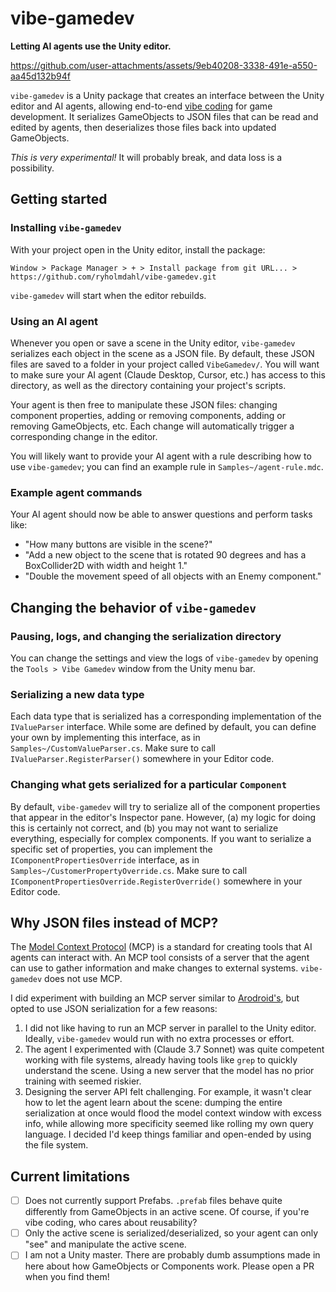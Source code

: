# vibe-gamedev
**Letting AI agents use the Unity editor.**

https://github.com/user-attachments/assets/9eb40208-3338-491e-a550-aa45d132b94f

`vibe-gamedev` is a Unity package that creates an interface between the Unity editor and AI agents, allowing end-to-end [vibe coding](https://en.wikipedia.org/wiki/Vibe_coding) for game development. It serializes GameObjects to JSON files that can be read and edited by agents, then deserializes those files back into updated GameObjects.

*This is very experimental!* It will probably break, and data loss is a possibility.

## Getting started
### Installing `vibe-gamedev`
With your project open in the Unity editor, install the package:
```
Window > Package Manager > + > Install package from git URL... > https://github.com/ryholmdahl/vibe-gamedev.git
```
`vibe-gamedev` will start when the editor rebuilds.

### Using an AI agent
Whenever you open or save a scene in the Unity editor, `vibe-gamedev` serializes each object in the scene as a JSON file. By default, these JSON files are saved to a folder in your project called `VibeGamedev/`. You will want to make sure your AI agent (Claude Desktop, Cursor, etc.) has access to this directory, as well as the directory containing your project's scripts.

Your agent is then free to manipulate these JSON files: changing component properties, adding or removing components, adding or removing GameObjects, etc. Each change will automatically trigger a corresponding change in the editor.

You will likely want to provide your AI agent with a rule describing how to use `vibe-gamedev`; you can find an example rule in `Samples~/agent-rule.mdc`.

### Example agent commands

Your AI agent should now be able to answer questions and perform tasks like:
- "How many buttons are visible in the scene?"
- "Add a new object to the scene that is rotated 90 degrees and has a BoxCollider2D with width and height 1."
- "Double the movement speed of all objects with an Enemy component."

## Changing the behavior of `vibe-gamedev`
### Pausing, logs, and changing the serialization directory
You can change the settings and view the logs of `vibe-gamedev` by opening the `Tools > Vibe Gamedev` window from the Unity menu bar.

### Serializing a new data type
Each data type that is serialized has a corresponding implementation of the `IValueParser` interface. While some are defined by default, you can define your own by implementing this interface, as in `Samples~/CustomValueParser.cs`. Make sure to call `IValueParser.RegisterParser()` somewhere in your Editor code.

### Changing what gets serialized for a particular `Component`
By default, `vibe-gamedev` will try to serialize all of the component properties that appear in the editor's Inspector pane. However, (a) my logic for doing this is certainly not correct, and (b) you may not want to serialize everything, especially for complex components. If you want to serialize a specific set of properties, you can implement the `IComponentPropertiesOverride` interface, as in `Samples~/CustomerPropertyOverride.cs`. Make sure to call `IComponentPropertiesOverride.RegisterOverride()` somewhere in your Editor code.

## Why JSON files instead of MCP?
The [Model Context Protocol](https://modelcontextprotocol.io/introduction) (MCP) is a standard for creating tools that AI agents can interact with. An MCP tool consists of a server that the agent can use to gather information and make changes to external systems. `vibe-gamedev` does not use MCP.

I did experiment with building an MCP server similar to [Arodroid's](https://github.com/Arodoid/UnityMCP/tree/main/UnityMCPPlugin), but opted to use JSON serialization for a few reasons:

1. I did not like having to run an MCP server in parallel to the Unity editor. Ideally, `vibe-gamedev` would run with no extra processes or effort.
2. The agent I experimented with (Claude 3.7 Sonnet) was quite competent working with file systems, already having tools like `grep` to quickly understand the scene. Using a new server that the model has no prior training with seemed riskier.
3. Designing the server API felt challenging. For example, it wasn't clear how to let the agent learn about the scene: dumping the entire serialization at once would flood the model context window with excess info, while allowing more specificity seemed like rolling my own query language. I decided I'd keep things familiar and open-ended by using the file system.

## Current limitations
- [ ] Does not currently support Prefabs. `.prefab` files behave quite differently from GameObjects in an active scene. Of course, if you're vibe coding, who cares about reusability?
- [ ] Only the active scene is serialized/deserialized, so your agent can only "see" and manipulate the active scene.
- [ ] I am not a Unity master. There are probably dumb assumptions made in here about how GameObjects or Components work. Please open a PR when you find them!
